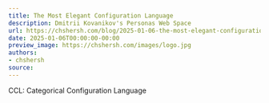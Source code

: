 ```yaml
---
title: The Most Elegant Configuration Language
description: Dmitrii Kovanikov's Personas Web Space
url: https://chshersh.com/blog/2025-01-06-the-most-elegant-configuration-language.html
date: 2025-01-06T00:00:00-00:00
preview_image: https://chshersh.com/images/logo.jpg
authors:
- chshersh
source:
---
```


CCL: Categorical Configuration Language
